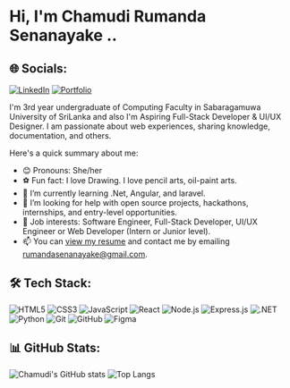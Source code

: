 # Hi, I'm Chamudi Rumanda Senanayake ..

## 🌐 Socials:
[![LinkedIn](https://img.shields.io/badge/-LinkedIn-blue?style=flat-square&logo=linkedin&logoColor=white&link=https://www.linkedin.com/in/chamudi-senanayake)](https://www.linkedin.com/in/chamudi-senanayake)
[![Portfolio](https://img.shields.io/badge/-Portfolio-blueviolet?style=flat-square&logo=google-chrome&logoColor=white&link=https://chamudisenanayake.com)](https://precious-kitsune-f26d21.netlify.app/)

I'm 3rd year undergraduate of Computing Faculty in Sabaragamuwa University of SriLanka and also I'm Aspiring Full-Stack Developer & UI/UX Designer. I am passionate about web experiences, sharing knowledge, documentation, and others.

Here's a quick summary about me:

- 😊 Pronouns: She/her
- ⚽ Fun fact: I love Drawing. I love pencil arts, oil-paint arts.
- 🌱 I’m currently learning .Net, Angular, and laravel.
- 🤝 I’m looking for help with open source projects, hackathons, internships, and entry-level opportunities.
- 💼 Job interests: Software Engineer, Full-Stack Developer, UI/UX Engineer or Web Developer (Intern or Junior level).
- 📫 You can [view my resume](https://chamudisenanayake.com) and contact me by emailing rumandasenanayake@gmail.com.

## 🛠️ Tech Stack:
![HTML5](https://img.shields.io/badge/-HTML5-333?style=flat-square&logo=html5)
![CSS3](https://img.shields.io/badge/-CSS3-333?style=flat-square&logo=css3&logoColor=1572B6)
![JavaScript](https://img.shields.io/badge/-JavaScript-333?style=flat-square&logo=javascript)
![React](https://img.shields.io/badge/-React-333?style=flat-square&logo=react)
![Node.js](https://img.shields.io/badge/-Node.js-333?style=flat-square&logo=node.js)
![Express.js](https://img.shields.io/badge/-Express.js-333?style=flat-square&logo=express)
![.NET](https://img.shields.io/badge/-.NET-333?style=flat-square&logo=dotnet)
![Python](https://img.shields.io/badge/-Python-333?style=flat-square&logo=python)
![Git](https://img.shields.io/badge/-Git-333?style=flat-square&logo=git)
![GitHub](https://img.shields.io/badge/-GitHub-333?style=flat-square&logo=github)
![Figma](https://img.shields.io/badge/-Figma-333?style=flat-square&logo=figma)

## 📊 GitHub Stats:
![Chamudi's GitHub stats](https://github-readme-stats.vercel.app/api?username=Ruma1013&show_icons=true&theme=radical)
![Top Langs](https://github-readme-stats.vercel.app/api/top-langs/?username=Ruma1013&layout=compact&theme=radical)

